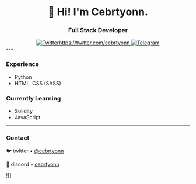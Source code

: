 <div id="header" align="center">
    <h1>👋 Hi! I'm Cebrtyonn.</h1>
    <h3>Full Stack Developer</h3>
</div>

<div id="socials" align="center">
  <a href="twitter-url">
    <img src="https://img.shields.io/badge/Twitter-blue?style=for-the-badge&logo=twitter&logoColor=white" alt="Twitter"/>https://twitter.com/cebrtyonn
  </a>
  <a href="telegram-url">
    <img src="https://img.shields.io/badge/Telegram-blue?style=for-the-badge&logo=telegram&logoColor=white" alt="Telegram"/>
  </a>
</div>
---

### Experience

- Python
- HTML, CSS (SASS)

### Currently Learning
- Solidity
- JavaScript
---

### Contact

🐦 twitter • [@cebrtyonn](https://cebrtyonn/twitter)  

💬 discord • [cebrtyonn](https://cebrtyonn/discord)

![]
